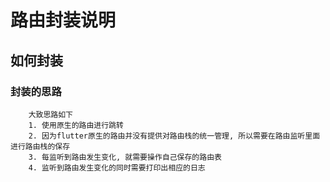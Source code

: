 # 路由封装说明

## 如何封装


### 封装的思路
```
    大致思路如下
    1. 使用原生的路由进行跳转
    2. 因为flutter原生的路由并没有提供对路由栈的统一管理, 所以需要在路由监听里面进行路由栈的保存
    3. 每监听到路由发生变化, 就需要操作自己保存的路由表
    4. 监听到路由发生变化的同时需要打印出相应的日志

```